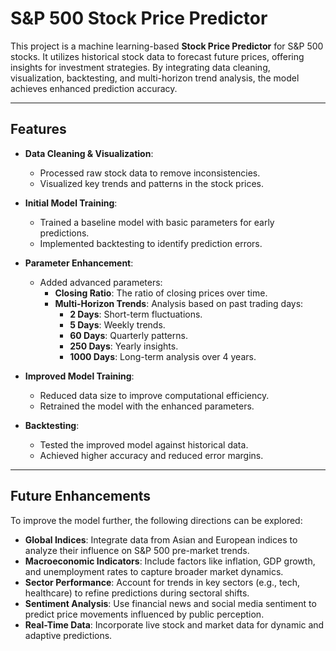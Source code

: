 # S&P 500 Stock Price Predictor

This project is a machine learning-based **Stock Price Predictor** for S&P 500 stocks. It utilizes historical stock data to forecast future prices, offering insights for investment strategies. By integrating data cleaning, visualization, backtesting, and multi-horizon trend analysis, the model achieves enhanced prediction accuracy.

---

## Features

- **Data Cleaning & Visualization**:  
  - Processed raw stock data to remove inconsistencies.  
  - Visualized key trends and patterns in the stock prices.  

- **Initial Model Training**:  
  - Trained a baseline model with basic parameters for early predictions.  
  - Implemented backtesting to identify prediction errors.  

- **Parameter Enhancement**:  
  - Added advanced parameters:  
    - **Closing Ratio**: The ratio of closing prices over time.  
    - **Multi-Horizon Trends**: Analysis based on past trading days:  
      - **2 Days**: Short-term fluctuations.  
      - **5 Days**: Weekly trends.  
      - **60 Days**: Quarterly patterns.  
      - **250 Days**: Yearly insights.  
      - **1000 Days**: Long-term analysis over 4 years.  

- **Improved Model Training**:  
  - Reduced data size to improve computational efficiency.  
  - Retrained the model with the enhanced parameters.  

- **Backtesting**:  
  - Tested the improved model against historical data.  
  - Achieved higher accuracy and reduced error margins.  

---

## Future Enhancements

To improve the model further, the following directions can be explored:  

- **Global Indices**: Integrate data from Asian and European indices to analyze their influence on S&P 500 pre-market trends.  
- **Macroeconomic Indicators**: Include factors like inflation, GDP growth, and unemployment rates to capture broader market dynamics.  
- **Sector Performance**: Account for trends in key sectors (e.g., tech, healthcare) to refine predictions during sectoral shifts.  
- **Sentiment Analysis**: Use financial news and social media sentiment to predict price movements influenced by public perception.  
- **Real-Time Data**: Incorporate live stock and market data for dynamic and adaptive predictions.  


